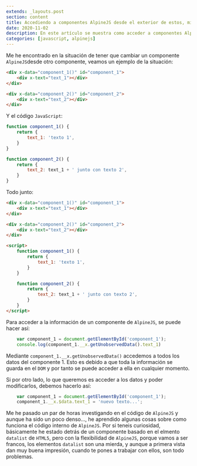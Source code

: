 ```yaml
---
extends: _layouts.post
section: content
title: Accediendo a componentes AlpineJS desde el exterior de estos, mientras modificamos sus atributos y propiedades
date: 2020-11-02
description: En este artículo se muestra como acceder a componentes AlpineJS desde fuera de ellos, a la vez que se es capaz de modificar sus propiedades desde fuera
categories: [javascript, alpinejs]
---
```


Me he encontrado en la situación de tener que cambiar un componente `AlpineJS`desde otro componente, veamos un ejemplo de la situación:

```html 
<div x-data="component_1()" id="component_1">
    <div x-text="text_1"></div>
</div>   

<div x-data="component_2()" id="component_2">
    <div x-text="text_2"></div>
</div>  
```

Y el código `JavaScript`:

```javascript 
function component_1() {
    return {
        text_1: 'texto 1',
    }
}

function component_2() {
    return {
        text_2: text_1 + ' junto con texto 2',
    }
}
```

Todo junto:

```html 
<div x-data="component_1()" id="component_1">
    <div x-text="text_1"></div>
</div>   

<div x-data="component_2()" id="component_2">
    <div x-text="text_2"></div>
</div> 

<script>
    function component_1() {
        return {
            text_1: 'texto 1',
        }
    }

    function component_2() {
        return {
            text_2: text_1 + ' junto con texto 2',
        }
    }
</script> 
```
Para acceder a la información de un componente de `AlpineJS`, se puede hacer así:

```javascript 
    var component_1 = document.getElementById('component_1');
    console.log(component_1.__x.getUnobservedData().text_1)
```

Mediante `component_1.__x.getUnobservedData()` accedemos a todos los datos del componente 1. Esto es debido a que toda la información se guarda en el `DOM` y por tanto se puede acceder a ella en cualquier momento.

Si por otro lado, lo que queremos es acceder a los datos y poder modificarlos, debemos hacerlo así:

```javascript 
    var component_1 = document.getElementById('component_1');
    component_1.__x.$data.text_1 = 'nuevo texto...';
```

Me he pasado un par de horas investigando en el código de `AlpineJS` y aunque ha sido un poco denso..., he aprendido algunas cosas sobre como funciona el código interno de `AlpineJS`. Por si teneis curiosidad, básicamente he estado detrás de un componente basado en el elmento `datalist` de `HTML5`, pero con la flexibilidad de `AlpineJS`, porque vamos a ser francos, los elementos `datalist` son una mierda, y aunque a primera vista dan muy buena impresión, cuando te pones a trabajar con ellos, son todo problemas.
